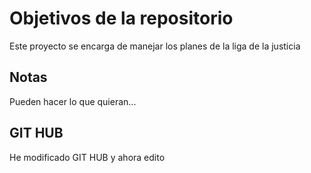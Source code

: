 # Objetivos de la repositorio

Este proyecto se encarga de manejar los planes de la liga de la justicia


## Notas
Pueden hacer lo que quieran...

## GIT HUB
He modificado GIT HUB y ahora edito